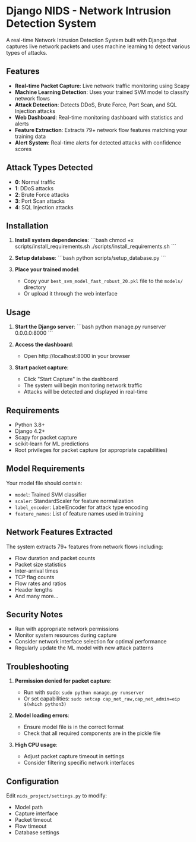# Django NIDS - Network Intrusion Detection System

A real-time Network Intrusion Detection System built with Django that captures live network packets and uses machine learning to detect various types of attacks.

## Features

- **Real-time Packet Capture**: Live network traffic monitoring using Scapy
- **Machine Learning Detection**: Uses your trained SVM model to classify network flows
- **Attack Detection**: Detects DDoS, Brute Force, Port Scan, and SQL Injection attacks
- **Web Dashboard**: Real-time monitoring dashboard with statistics and alerts
- **Feature Extraction**: Extracts 79+ network flow features matching your training data
- **Alert System**: Real-time alerts for detected attacks with confidence scores

## Attack Types Detected

- **0**: Normal traffic
- **1**: DDoS attacks
- **2**: Brute Force attacks  
- **3**: Port Scan attacks
- **4**: SQL Injection attacks

## Installation

1. **Install system dependencies**:
\`\`\`bash
chmod +x scripts/install_requirements.sh
./scripts/install_requirements.sh
\`\`\`

2. **Setup database**:
\`\`\`bash
python scripts/setup_database.py
\`\`\`

3. **Place your trained model**:
   - Copy your `best_svm_model_fast_robust_20.pkl` file to the `models/` directory
   - Or upload it through the web interface

## Usage

1. **Start the Django server**:
\`\`\`bash
python manage.py runserver 0.0.0.0:8000
\`\`\`

2. **Access the dashboard**:
   - Open http://localhost:8000 in your browser

3. **Start packet capture**:
   - Click "Start Capture" in the dashboard
   - The system will begin monitoring network traffic
   - Attacks will be detected and displayed in real-time

## Requirements

- Python 3.8+
- Django 4.2+
- Scapy for packet capture
- scikit-learn for ML predictions
- Root privileges for packet capture (or appropriate capabilities)

## Model Requirements

Your model file should contain:
- `model`: Trained SVM classifier
- `scaler`: StandardScaler for feature normalization
- `label_encoder`: LabelEncoder for attack type encoding
- `feature_names`: List of feature names used in training

## Network Features Extracted

The system extracts 79+ features from network flows including:
- Flow duration and packet counts
- Packet size statistics
- Inter-arrival times
- TCP flag counts
- Flow rates and ratios
- Header lengths
- And many more...

## Security Notes

- Run with appropriate network permissions
- Monitor system resources during capture
- Consider network interface selection for optimal performance
- Regularly update the ML model with new attack patterns

## Troubleshooting

1. **Permission denied for packet capture**:
   - Run with sudo: `sudo python manage.py runserver`
   - Or set capabilities: `sudo setcap cap_net_raw,cap_net_admin=eip $(which python3)`

2. **Model loading errors**:
   - Ensure model file is in the correct format
   - Check that all required components are in the pickle file

3. **High CPU usage**:
   - Adjust packet capture timeout in settings
   - Consider filtering specific network interfaces

## Configuration

Edit `nids_project/settings.py` to modify:
- Model path
- Capture interface
- Packet timeout
- Flow timeout
- Database settings
